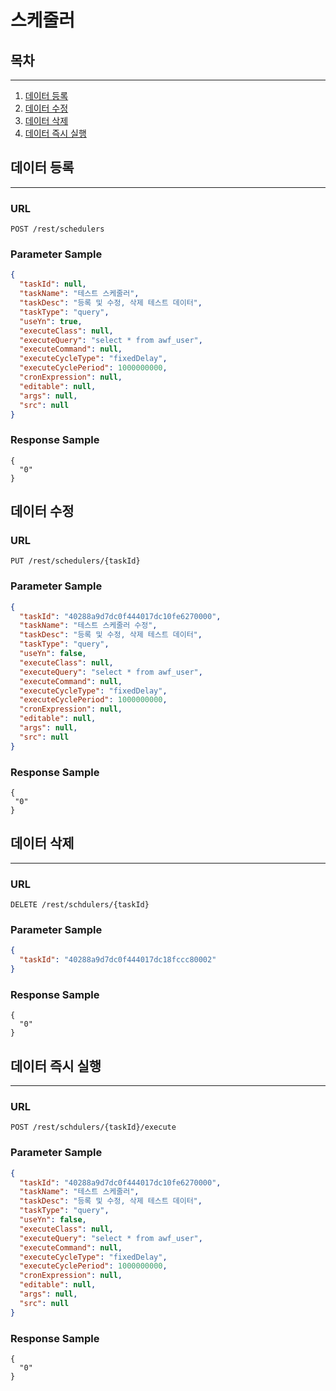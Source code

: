 # 스케줄러


## 목차

---

1. [데이터 등록](#데이터-등록)
2. [데이터 수정](#데이터-수정)
3. [데이터 삭제](#데이터-삭제)
4. [데이터 즉시 실행](#데이터-즉시-실행)

## 데이터 등록

---

### URL

```
POST /rest/schedulers
```

### Parameter Sample

```json
{
  "taskId": null,
  "taskName": "테스트 스케줄러",
  "taskDesc": "등록 및 수정, 삭제 테스트 데이터",
  "taskType": "query",
  "useYn": true,
  "executeClass": null,
  "executeQuery": "select * from awf_user",
  "executeCommand": null,
  "executeCycleType": "fixedDelay",
  "executeCyclePeriod": 1000000000,
  "cronExpression": null,
  "editable": null,
  "args": null,
  "src": null
}
```

### Response Sample

```
{
  "0"
}
```

## 데이터 수정

### URL

```
PUT /rest/schedulers/{taskId}
```

### Parameter Sample

```json
{
  "taskId": "40288a9d7dc0f444017dc10fe6270000",
  "taskName": "테스트 스케줄러 수정",
  "taskDesc": "등록 및 수정, 삭제 테스트 데이터",
  "taskType": "query",
  "useYn": false,
  "executeClass": null,
  "executeQuery": "select * from awf_user",
  "executeCommand": null,
  "executeCycleType": "fixedDelay",
  "executeCyclePeriod": 1000000000,
  "cronExpression": null,
  "editable": null,
  "args": null,
  "src": null
}
```

### Response Sample

```
{
 "0" 
}
```

## 데이터 삭제

---

### URL

```
DELETE /rest/schdulers/{taskId}
```

### Parameter Sample

```json
{
  "taskId": "40288a9d7dc0f444017dc18fccc80002"
}
```

### Response Sample

```
{
  "0"
}
```

## 데이터 즉시 실행

---

### URL

```
POST /rest/schdulers/{taskId}/execute
```

### Parameter Sample

```json
{
  "taskId": "40288a9d7dc0f444017dc10fe6270000",
  "taskName": "테스트 스케줄러",
  "taskDesc": "등록 및 수정, 삭제 테스트 데이터",
  "taskType": "query",
  "useYn": false,
  "executeClass": null,
  "executeQuery": "select * from awf_user",
  "executeCommand": null,
  "executeCycleType": "fixedDelay",
  "executeCyclePeriod": 1000000000,
  "cronExpression": null,
  "editable": null,
  "args": null,
  "src": null
}
```

### Response Sample

```
{
  "0"
}
```